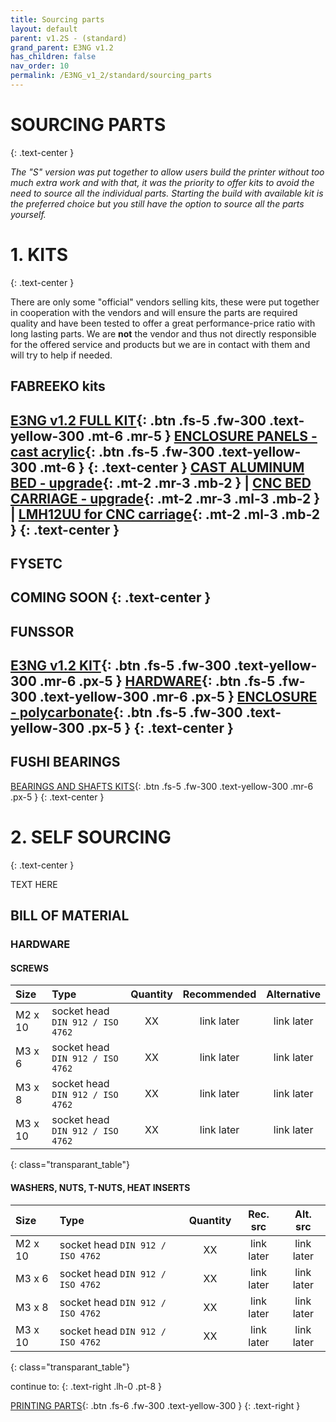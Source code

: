 ```yaml
---
title: Sourcing parts
layout: default
parent: v1.2S - (standard)
grand_parent: E3NG v1.2
has_children: false
nav_order: 10
permalink: /E3NG_v1_2/standard/sourcing_parts
---
```

# SOURCING PARTS
{: .text-center }

*The "S" version was put together to allow users build the printer without too much extra work and with that, it was the priority to offer kits to avoid the need to source all the individual parts. Starting the build with available kit is the preferred choice but you still have the option to source all the parts yourself.*

# 1. KITS
{: .text-center }

There are only some "official" vendors selling kits, these were put together in cooperation with the vendors and will ensure the parts are required quality and have been tested to offer a great performance-price ratio with long lasting parts.
We are **not** the vendor and thus not directly responsible for the offered service and products but we are in contact with them and will try to help if needed.

## FABREEKO kits

[E3NG v1.2 FULL KIT]{: .btn .fs-5 .fw-300 .text-yellow-300 .mt-6 .mr-5 }
[ENCLOSURE PANELS - cast acrylic]{: .btn .fs-5 .fw-300 .text-yellow-300 .mt-6 }
{: .text-center }
[CAST ALUMINUM BED - upgrade]{: .mt-2 .mr-3 .mb-2 } | [CNC BED CARRIAGE - upgrade]{: .mt-2 .mr-3 .ml-3 .mb-2 } | [LMH12UU for CNC carriage]{: .mt-2 .ml-3 .mb-2 }
{: .text-center }
---
## FYSETC

COMING SOON
{: .text-center }
---
## FUNSSOR

[E3NG v1.2 KIT]{: .btn .fs-5 .fw-300 .text-yellow-300 .mr-6 .px-5 }
[HARDWARE]{: .btn .fs-5 .fw-300 .text-yellow-300 .mr-6 .px-5 }
[ENCLOSURE - polycarbonate]{: .btn .fs-5 .fw-300 .text-yellow-300 .px-5 }
{: .text-center }
---
## FUSHI BEARINGS

[BEARINGS AND SHAFTS KITS]{: .btn .fs-5 .fw-300 .text-yellow-300 .mr-6 .px-5 }
{: .text-center }

# 2. SELF SOURCING
{: .text-center }

TEXT HERE

## BILL OF MATERIAL

### HARDWARE
#### SCREWS

| Size    | Type                                   |  Quantity |  Recommended  |   Alternative   |
|:--------|:---------------------------------------|:---------:|:------------:|:--------------:|
| M2 x 10 | socket head `DIN 912 / ISO 4762` |    XX     |  link later  |   link later   |
| M3 x 6  | socket head `DIN 912 / ISO 4762` |    XX     |  link later  |   link later   |
| M3 x 8  | socket head `DIN 912 / ISO 4762` |    XX     |  link later  |   link later   |
| M3 x 10 | socket head `DIN 912 / ISO 4762` |    XX     |  link later  |   link later   |
{: class="transparant_table"}

#### WASHERS, NUTS, T-NUTS, HEAT INSERTS

| Size    | Type                                   |  Quantity |  Rec. src  |   Alt. src   |
|:--------|:---------------------------------------|:---------:|:------------:|:--------------:|
| M2 x 10 | socket head `DIN 912 / ISO 4762` |    XX     |  link later  |   link later   |
| M3 x 6  | socket head `DIN 912 / ISO 4762` |    XX     |  link later  |   link later   |
| M3 x 8  | socket head `DIN 912 / ISO 4762` |    XX     |  link later  |   link later   |
| M3 x 10 | socket head `DIN 912 / ISO 4762` |    XX     |  link later  |   link later   |
{: class="transparant_table"}

continue to:
{: .text-right .lh-0 .pt-8 }

[PRINTING PARTS]{: .btn .fs-6 .fw-300 .text-yellow-300 }
{: .text-right }

[PRINTING PARTS]: https://rh3d.xyz/E3NG_v1_2/standard/printing_parts
[E3NG v1.2 FULL KIT]: https://www.fabreeko.com/products/ender-3-ng-core-xy-conversion-kit-by-honeybadger
[ENCLOSURE PANELS - cast acrylic]: https://www.fabreeko.com/products/cast-acrylic-panel-set-for-ender-3-ng
[CAST ALUMINUM BED - upgrade]: https://www.fabreeko.com/products/ender-3-ng-cast-aluminum-bed-by-honeybadger
[CNC BED CARRIAGE - upgrade]: https://www.fabreeko.com/products/ender-3-ng-bed-carriage-by-honeybadger
[LMH12UU for CNC carriage]: https://www.fabreeko.com/products/lmh12uu-bearing-by-honeybadger
[E3NG v1.2 KIT]: https://s.click.aliexpress.com/e/_ooF6WBw
[HARDWARE]: https://s.click.aliexpress.com/e/_omNZg0k
[ENCLOSURE - polycarbonate]: https://s.click.aliexpress.com/e/_oD5DAoU
[BEARINGS AND SHAFTS KITS]: https://s.click.aliexpress.com/e/_oCrZCk4
